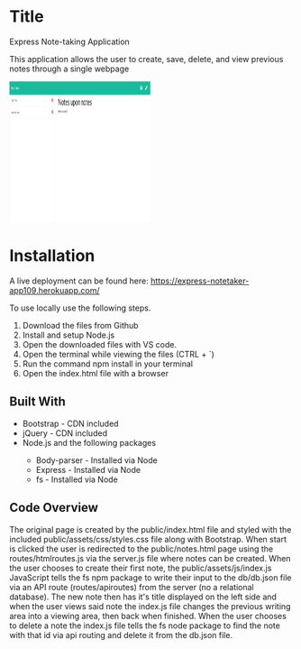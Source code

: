 # Title
<p>Express Note-taking Application</p>
<p>This application allows the user to create, save, delete, and view previous notes through a single webpage</p>
<a href="https://express-notetaker-app109.herokuapp.com/"><img src="public/notes.PNG" height="250px" width="250px"/> </a>

# Installation
<p>A live deployment can be found here: <a href="https://express-notetaker-app109.herokuapp.com/">https://express-notetaker-app109.herokuapp.com/</a></p>
<p>To use locally use the following steps.</p>
<ol>
    <li>Download the files from Github</li>
    <li>Install and setup Node.js</li>
    <li>Open the downloaded files with VS code.</li>
    <li>Open the terminal while viewing the files (CTRL + `)</li>
    <li>Run the command npm install in your terminal</li>
    <li>Open the index.html file with a browser</li>
</ol>

## Built With
<ul>
<li>Bootstrap - CDN included</li>
<li>jQuery - CDN included</li>
<li>Node.js and the following packages</li>
<ul>
<li>Body-parser - Installed via Node</li>
<li>Express - Installed via Node</li>
<li>fs - Installed via Node</li>
</ul>
</ul>

## Code Overview
<p>The original page is created by the public/index.html file and styled with the included public/assets/css/styles.css file along with Bootstrap. When start is clicked the user is redirected to the public/notes.html page using the routes/htmlroutes.js via the server.js file where notes can be created. When the user chooses to create their first note, the public/assets/js/index.js JavaScript tells the fs npm package to write their input to the db/db.json file via an API route (routes/apiroutes) from the server (no a relational database). The new note then has it's title displayed on the left side and when the user views said note the index.js file changes the previous writing area into a viewing area, then back when finished. When the user chooses to delete a note the index.js file tells the fs node package to find the note with that id via api routing and delete it from the db.json file.</p>